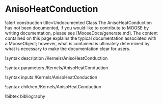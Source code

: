 <!-- MOOSE Documentation Stub: Remove this when content is added. -->

# AnisoHeatConduction

!alert construction title=Undocumented Class
The AnisoHeatConduction has not been documented, if you would like to contribute to MOOSE by
writing documentation, please see [MooseDocs/generate.md]. The content contained on this page explains
the typical documentation associated with a MooseObject; however, what is contained is ultimately
determined by what is necessary to make the documentation clear for users.

!syntax description /Kernels/AnisoHeatConduction

!syntax parameters /Kernels/AnisoHeatConduction

!syntax inputs /Kernels/AnisoHeatConduction

!syntax children /Kernels/AnisoHeatConduction

!bibtex bibliography
